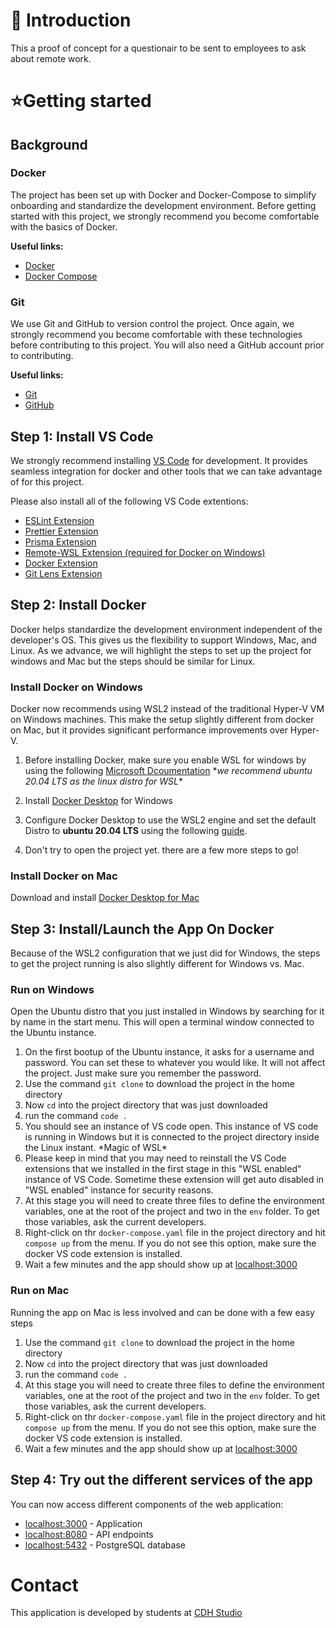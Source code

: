 # :wave: Introduction

This a proof of concept for a questionair to be sent to employees to ask about remote work.

# :star:Getting started

## Background

### Docker

The project has been set up with Docker and Docker-Compose to simplify onboarding and standardize the development environment. Before getting started with this project, we strongly recommend you become comfortable with the basics of Docker.

**Useful links:**

- [Docker](https://docs.docker.com/get-started/overview/)
- [Docker Compose](https://docs.docker.com/compose/)

### Git

We use Git and GitHub to version control the project. Once again, we strongly recommend you become comfortable with these technologies before contributing to this project. You will also need a GitHub account prior to contributing.

**Useful links:**

- [Git](https://git-scm.com/)
- [GitHub](https://github.com/)

## Step 1: Install VS Code

We strongly recommend installing [VS Code](https://code.visualstudio.com/) for development. It provides seamless integration for docker and other tools that we can take advantage of for this project.

Please also install all of the following VS Code extentions:

- [ESLint Extension](https://marketplace.visualstudio.com/items?itemName=dbaeumer.vscode-eslint)
- [Prettier Extension](https://marketplace.visualstudio.com/items?itemName=esbenp.prettier-vscode)
- [Prisma Extension](https://marketplace.visualstudio.com/items?itemName=Prisma.prisma)
- [Remote-WSL Extension (required for Docker on Windows)](https://marketplace.visualstudio.com/items?itemName=ms-vscode-remote.remote-wsl)
- [Docker Extension](https://marketplace.visualstudio.com/items?itemName=ms-azuretools.vscode-docker)
- [Git Lens Extension](https://marketplace.visualstudio.com/items?itemName=eamodio.gitlens)

## Step 2: Install Docker

Docker helps standardize the development environment independent of the developer's OS. This gives us the flexibility to support Windows, Mac, and Linux. As we advance, we will highlight the steps to set up the project for windows and Mac but the steps should be similar for Linux.

### Install Docker on Windows

Docker now recommends using WSL2 instead of the traditional Hyper-V VM on Windows machines. This make the setup slightly different from docker on Mac, but it provides significant performance improvements over Hyper-V.

1. Before installing Docker, make sure you enable WSL for windows by using the following [Microsoft Dcoumentation](https://docs.microsoft.com/en-us/windows/wsl/install-win10) \*_we recommend ubuntu 20.04 LTS as the linux distro for WSL_\*

2. Install [Docker Desktop](https://www.docker.com/products/docker-desktop) for Windows

3. Configure Docker Desktop to use the WSL2 engine and set the default Distro to **ubuntu 20.04 LTS** using the following [guide](https://docs.docker.com/docker-for-windows/wsl/).

4. Don't try to open the project yet. there are a few more steps to go!

### Install Docker on Mac

Download and install [Docker Desktop for Mac](https://hub.docker.com/editions/community/docker-ce-desktop-mac?utm_source=docker&utm_medium=webreferral&utm_campaign=dd-smartbutton&utm_location=header)

## Step 3: Install/Launch the App On Docker

Because of the WSL2 configuration that we just did for Windows, the steps to get the project running is also slightly different for Windows vs. Mac.

### Run on Windows

Open the Ubuntu distro that you just installed in Windows by searching for it by name in the start menu. This will open a terminal window connected to the Ubuntu instance.

1. On the first bootup of the Ubuntu instance, it asks for a username and password. You can set these to whatever you would like. It will not affect the project. Just make sure you remember the password.
2. Use the command `git clone` to download the project in the home directory
3. Now `cd` into the project directory that was just downloaded
4. run the command `code .`
5. You should see an instance of VS code open. This instance of VS code is running in Windows but it is connected to the project directory inside the Linux instant. \*Magic of WSL\*
6. Please keep in mind that you may need to reinstall the VS Code extensions that we installed in the first stage in this "WSL enabled" instance of VS Code. Sometime these extension will get auto disabled in "WSL enabled" instance for security reasons.
7. At this stage you will need to create three files to define the environment variables, one at the root of the project and two in the `env` folder. To get those variables, ask the current developers.
8. Right-click on thr `docker-compose.yaml` file in the project directory and hit `compose up` from the menu. If you do not see this option, make sure the docker VS code extension is installed.
9. Wait a few minutes and the app should show up at [localhost:3000](http://localhost:3000)

### Run on Mac

Running the app on Mac is less involved and can be done with a few easy steps

1. Use the command `git clone` to download the project in the home directory
2. Now `cd` into the project directory that was just downloaded
3. run the command `code .`
4. At this stage you will need to create three files to define the environment variables, one at the root of the project and two in the `env` folder. To get those variables, ask the current developers.
5. Right-click on thr `docker-compose.yaml` file in the project directory and hit `compose up` from the menu. If you do not see this option, make sure the docker VS code extension is installed.
6. Wait a few minutes and the app should show up at [localhost:3000](http://localhost:3000)

## Step 4: Try out the different services of the app

You can now access different components of the web application:

- [localhost:3000](http://localhost:3000) - Application
- [localhost:8080](http://localhost:8080) - API endpoints
- [localhost:5432](http://localhost:5432) - PostgreSQL database


# Contact

This application is developed by students at [CDH Studio](https://cdhstudio.ca/)
